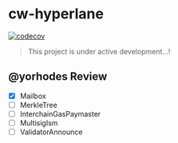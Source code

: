 # cw-hyperlane

[![codecov](https://codecov.io/gh/many-things/cw-hyperlane/branch/main/graph/badge.svg?token=SGYE7FBTAO)](https://codecov.io/gh/many-things/cw-hyperlane)
> This project is under active development...!

## @yorhodes Review

- [x] Mailbox
- [ ] MerkleTree
- [ ] InterchainGasPaymaster
- [ ] MultisigIsm
- [ ] ValidatorAnnounce
